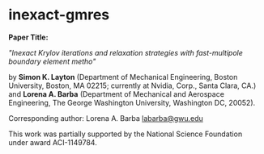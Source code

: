 inexact-gmres
=============

**Paper Title:**

*"Inexact Krylov iterations and relaxation strategies with fast-multipole boundary element metho"*

by **Simon K. Layton** (Department of Mechanical Engineering, Boston University, Boston, MA 02215; currently at Nvidia, Corp., Santa Clara, CA.)
and **Lorena A. Barba** (Department of Mechanical and Aerospace Engineering, The George Washington University, Washington DC, 20052).

Corresponding author: Lorena A. Barba [labarba@gwu.edu](mailto:labarba@gwu.edu)

This work was partially supported by the National Science Foundation under award ACI-1149784.
